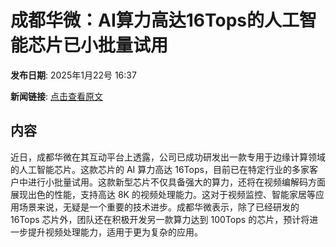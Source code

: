 # 成都华微：AI算力高达16Tops的人工智能芯片已小批量试用

**发布日期**: 2025年1月22号 16:37

**新闻链接**: [点击查看原文](https://www.aibase.com/zh/news/14936)

## 内容

近日，成都华微在其互动平台上透露，公司已成功研发出一款专用于边缘计算领域的人工智能芯片。这款芯片的 AI 算力高达 16Tops，目前已在特定行业的多家客户中进行小批量试用。这款新型芯片不仅具备强大的算力，还将在视频编解码方面展现出色的性能，支持高达 8K 的视频处理能力。这对于视频监控、智能家居等应用场景来说，无疑是一个重要的技术进步。成都华微表示，除了已经研发的 16Tops 芯片外，团队还在积极开发另一款算力达到 100Tops 的芯片，预计将进一步提升视频处理能力，适用于更为复杂的应用。
